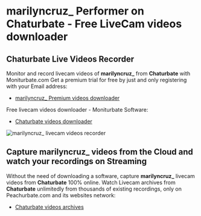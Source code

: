 # marilyncruz_ Performer on Chaturbate - Free LiveCam videos downloader

## Chaturbate Live Videos Recorder

Monitor and record livecam videos of **marilyncruz_** from **Chaturbate** with Moniturbate.com
Get a premium trial for free by just and only registering with your Email address:
* [marilyncruz_ Premium videos downloader](https://moniturbate.com/request-demo-licence-key.html)

Free livecam videos downloader - Moniturbate Software:
* [Chaturbate videos downloader](https://moniturbate.com/moniturbate-download-software.html)

![marilyncruz_ livecam videos recorder](https://peachurnet.com/templates/moniturbate-software.png)


## Capture marilyncruz_ videos from the Cloud and watch your recordings on Streaming

Without the need of downloading a software, capture **marilyncruz_** livecam videos from **Chaturbate** 100% online.
Watch Livecam archives from **Chaturbate** unlimitedly from thousands of existing recordings, only on Peachurbate.com and its websites network:
* [Chaturbate videos archives](https://peachurnet.com/)